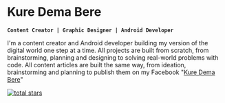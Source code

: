# Kure Dema Bere

**`Content Creator | Graphic Designer | Android Developer`**

I'm a content creator and Android developer building my version of the digital world one step at a time.
All projects are built from scratch, from brainstorming, planning and designing to solving real-world problems with code.
All content articles are built the same way, from ideation, brainstorming and planning to publish them on my Facebook "[Kure Dema Bere](https://www.facebook.com/kuredema7)"
<p>
  <a href="https://github.com/Kuredema7?tab=repositories&sort=stargazers">
         <img alt="total stars" title="Total stars on GitHub" src="https://custom-icon-badges.demolab.com/github/stars/Kuredema7?color=55960c&style=for-the-badge&labelColor=488207&logo=star"/></a>
</p>

